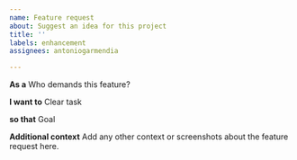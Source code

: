 ```yaml
---
name: Feature request
about: Suggest an idea for this project
title: ''
labels: enhancement
assignees: antoniogarmendia

---
```


**As a**
Who demands this feature?

**I want to**
Clear task

**so that**
Goal

**Additional context**
Add any other context or screenshots about the feature request here.
